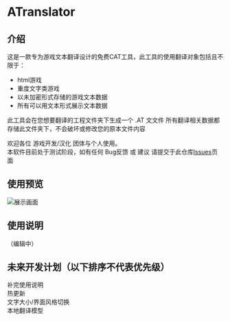 # ATranslator

## 介绍
这是一款专为游戏文本翻译设计的免费CAT工具，此工具的使用翻译对象包括且不限于：
- html游戏
- 重度文字类游戏
- 以未加密形式存储的游戏文本数据
- 所有可以用文本形式展示文本数据


此工具会在您想要翻译的工程文件夹下生成一个 .AT 文文件 所有翻译相关数据都存储此文件夹下，不会破坏或修改您的原本文件内容
  
欢迎各位 游戏开发/汉化 团体与个人使用。  
本软件目前处于测试阶段，如有任何 Bug反馈 或 建议 请提交于此仓库[Issues](https://github.com/MoyouDE/ATranslator-Release/issues)页面

## 使用预览
![展示画面](https://github.com/MoyouDE/ATranslator-Release/assets/44468640/1142acb2-428e-4c4e-8d1e-32d89246e34c)

## 使用说明  
（编辑中）
## 未来开发计划（以下排序不代表优先级）  
补完使用说明    
热更新  
文字大小/界面风格切换  
本地翻译模型  
